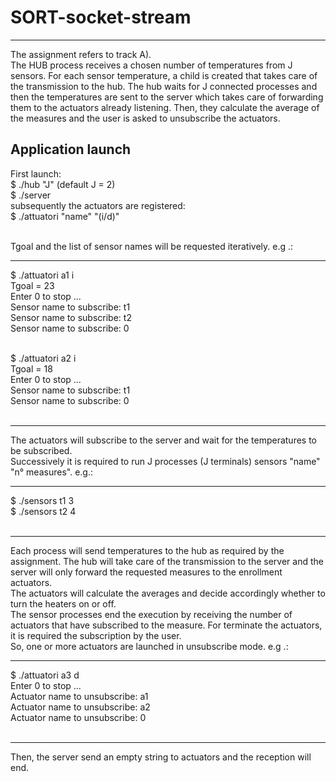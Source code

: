 # SORT-socket-stream
***
The assignment refers to track A).<br />
The HUB process receives a chosen number of temperatures from J sensors. For each sensor temperature, a child is created that takes care of the transmission to the hub. The hub waits for J connected processes and then the temperatures are sent to the server which takes care of forwarding them to the actuators already listening. Then, they calculate the average of the measures and the user is asked to unsubscribe the actuators.

## Application launch
First launch:<br />
$ ./hub "J" (default J = 2)<br />
$ ./server<br />
subsequently the actuators are registered:<br />
$ ./attuatori "name" "(i/d)"<br /><br />

Tgoal and the list of sensor names will be requested iteratively. e.g .:<br />

------------------------------------
$ ./attuatori a1 i<br />
Tgoal = 23<br />
Enter 0 to stop ...<br />
Sensor name to subscribe: t1<br />
Sensor name to subscribe: t2<br />
Sensor name to subscribe: 0<br /><br />

$ ./attuatori a2 i<br />
Tgoal = 18<br />
Enter 0 to stop ...<br />
Sensor name to subscribe: t1<br />
Sensor name to subscribe: 0<br /><br />

------------------------------------
The actuators will subscribe to the server and wait for the temperatures to be subscribed.<br />
Successively it is required to run J processes (J terminals) sensors "name" "n° measures". e.g.:<br />

------------------------------------
$ ./sensors t1 3<br />
$ ./sensors t2 4<br /><br />

------------------------------------
Each process will send temperatures to the hub as required by the assignment. The hub will take care of the transmission to the server and the server will only forward the requested measures to the enrollment actuators.<br />
The actuators will calculate the averages and decide accordingly whether to turn the heaters on or off.<br />
The sensor processes end the execution by receiving the number of actuators that have subscribed to the measure. For terminate the actuators, it is required the subscription by the user.<br />
So, one or more actuators are launched in unsubscribe mode. e.g .:<br />

------------------------------------
$ ./attuatori a3 d<br />
Enter 0 to stop ...<br />
Actuator name to unsubscribe: a1<br />
Actuator name to unsubscribe: a2<br />
Actuator name to unsubscribe: 0<br /><br />

------------------------------------
Then, the server send an empty string to actuators and the reception will end.
